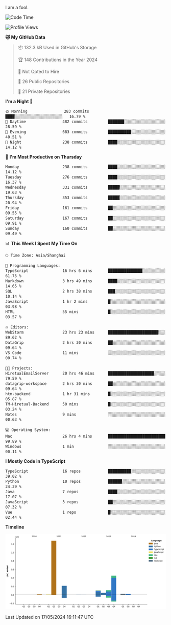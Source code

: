 I am a fool.

<!--START_SECTION:waka-->
![Code Time](http://img.shields.io/badge/Code%20Time-1%2C434%20hrs%2059%20mins-blue)

![Profile Views](http://img.shields.io/badge/Profile%20Views-0-blue)

**🐱 My GitHub Data** 

> 📦 132.3 kB Used in GitHub's Storage 
 > 
> 🏆 148 Contributions in the Year 2024
 > 
> 🚫 Not Opted to Hire
 > 
> 📜 26 Public Repositories 
 > 
> 🔑 21 Private Repositories 
 > 
**I'm a Night 🦉** 

```text
🌞 Morning                283 commits         ████░░░░░░░░░░░░░░░░░░░░░   16.79 % 
🌆 Daytime                482 commits         ███████░░░░░░░░░░░░░░░░░░   28.59 % 
🌃 Evening                683 commits         ██████████░░░░░░░░░░░░░░░   40.51 % 
🌙 Night                  238 commits         ████░░░░░░░░░░░░░░░░░░░░░   14.12 % 
```
📅 **I'm Most Productive on Thursday** 

```text
Monday                   238 commits         ████░░░░░░░░░░░░░░░░░░░░░   14.12 % 
Tuesday                  276 commits         ████░░░░░░░░░░░░░░░░░░░░░   16.37 % 
Wednesday                331 commits         █████░░░░░░░░░░░░░░░░░░░░   19.63 % 
Thursday                 353 commits         █████░░░░░░░░░░░░░░░░░░░░   20.94 % 
Friday                   161 commits         ██░░░░░░░░░░░░░░░░░░░░░░░   09.55 % 
Saturday                 167 commits         ██░░░░░░░░░░░░░░░░░░░░░░░   09.91 % 
Sunday                   160 commits         ██░░░░░░░░░░░░░░░░░░░░░░░   09.49 % 
```


📊 **This Week I Spent My Time On** 

```text
🕑︎ Time Zone: Asia/Shanghai

💬 Programming Languages: 
TypeScript               16 hrs 6 mins       ███████████████░░░░░░░░░░   61.75 % 
Markdown                 3 hrs 49 mins       ████░░░░░░░░░░░░░░░░░░░░░   14.65 % 
SQL                      2 hrs 38 mins       ███░░░░░░░░░░░░░░░░░░░░░░   10.14 % 
JavaScript               1 hr 2 mins         █░░░░░░░░░░░░░░░░░░░░░░░░   03.98 % 
HTML                     55 mins             █░░░░░░░░░░░░░░░░░░░░░░░░   03.57 % 

🔥 Editors: 
WebStorm                 23 hrs 23 mins      ██████████████████████░░░   89.62 % 
DataGrip                 2 hrs 30 mins       ██░░░░░░░░░░░░░░░░░░░░░░░   09.64 % 
VS Code                  11 mins             ░░░░░░░░░░░░░░░░░░░░░░░░░   00.74 % 

🐱‍💻 Projects: 
HiretualEmailServer      20 hrs 46 mins      ████████████████████░░░░░   79.59 % 
datagrip-workspace       2 hrs 30 mins       ██░░░░░░░░░░░░░░░░░░░░░░░   09.64 % 
htm-backend              1 hr 31 mins        █░░░░░░░░░░░░░░░░░░░░░░░░   05.87 % 
TM-Hiretual-Backend      50 mins             █░░░░░░░░░░░░░░░░░░░░░░░░   03.24 % 
Notes                    9 mins              ░░░░░░░░░░░░░░░░░░░░░░░░░   00.63 % 

💻 Operating System: 
Mac                      26 hrs 4 mins       █████████████████████████   99.89 % 
Windows                  1 min               ░░░░░░░░░░░░░░░░░░░░░░░░░   00.11 % 
```

**I Mostly Code in TypeScript** 

```text
TypeScript               16 repos            ██████████░░░░░░░░░░░░░░░   39.02 % 
Python                   10 repos            ██████░░░░░░░░░░░░░░░░░░░   24.39 % 
Java                     7 repos             ████░░░░░░░░░░░░░░░░░░░░░   17.07 % 
JavaScript               3 repos             ██░░░░░░░░░░░░░░░░░░░░░░░   07.32 % 
Vue                      1 repo              █░░░░░░░░░░░░░░░░░░░░░░░░   02.44 % 
```



**Timeline**

![Lines of Code chart](https://raw.githubusercontent.com/VeejaLiu/VeejaLiu/master/assets/bar_graph.png)


 Last Updated on 17/05/2024 16:11:47 UTC
<!--END_SECTION:waka-->
